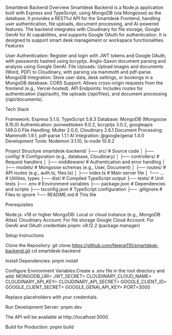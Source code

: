 Smartdesk Backend
Overview
Smartdesk Backend is a Node.js application built with Express and TypeScript, using MongoDB (via Mongoose) as the database. It provides a RESTful API for the Smartdesk Frontend, handling user authentication, file uploads, document processing, and AI-powered features. The backend integrates with Cloudinary for file storage, Google GenAI for AI capabilities, and supports Google OAuth for authentication. It is designed to support smart desk management or workspace functionalities.
Features

User Authentication: Register and login with JWT tokens and Google OAuth, with passwords hashed using bcryptjs.
Anglo-Saxon document parsing and analysis using Google GenAI.
File Uploads: Upload images and documents (Word, PDF) to Cloudinary, with parsing via mammoth and pdf-parse.
MongoDB Integration: Store user data, desk settings, or bookings in a MongoDB database.
CORS Support: Allows cross-origin requests from the frontend (e.g., Vercel-hosted).
API Endpoints: Includes routes for authentication (/api/auth), file uploads (/api/files), and document processing (/api/documents).

Tech Stack

Framework: Express 5.1.0, TypeScript 5.8.3
Database: MongoDB (Mongoose 8.15.0)
Authentication: jsonwebtoken 9.0.2, bcryptjs 3.0.2, googleapis 149.0.0
File Handling: Multer 2.0.0, Cloudinary 2.6.1
Document Processing: Mammoth 1.9.1, pdf-parse 1.1.1
AI Integration: @google/genai 1.4.0
Development Tools: Nodemon 3.1.10, ts-node 10.9.2

Project Structure
smartdesk-backend/
├── src/                    # Source code
│   ├── config/             # Configuration (e.g., database, Cloudinary)
│   ├── controllers/        # Request handlers
│   ├── middleware/         # Authentication and error handling
│   ├── models/             # Mongoose schemas (e.g., User, Document)
│   ├── routes/             # API routes (e.g., auth.ts, files.ts)
│   ├── index.ts            # Main server file
│   └── ...                 # Utilities, types
├── dist/                   # Compiled TypeScript output
├── tests/                  # Unit tests
├── .env                    # Environment variables
├── package.json            # Dependencies and scripts
├── tsconfig.json           # TypeScript configuration
├── .gitignore              # Files to ignore
└── README.md               # This file

Prerequisites

Node.js: v18 or higher
MongoDB: Local or cloud instance (e.g., MongoDB Atlas)
Cloudinary Account: For file storage
Google Cloud Account: For GenAI and OAuth credentials
pnpm: v9.12.2 (package manager)

Setup Instructions

Clone the Repository:
git clone https://github.com/Neeraj110/smartdesk-backend.git
cd smartdesk-backend


Install Dependencies:
pnpm install


Configure Environment Variables:Create a .env file in the root directory and add:
MONGODB_URI=<mongodb-connection-string>
JWT_SECRET=<your-jwt-secret>
CLOUDINARY_CLOUD_NAME=<cloudinary-cloud-name>
CLOUDINARY_API_KEY=<cloudinary-api-key>
CLOUDINARY_API_SECRET=<cloudinary-api-secret>
GOOGLE_CLIENT_ID=<google-oauth-client-id>
GOOGLE_CLIENT_SECRET=<google-oauth-client-secret>
GOOGLE_GENAI_API_KEY=<google-genai-api-key>
PORT=3000

Replace placeholders with your credentials.

Run Development Server:
pnpm dev

The API will be available at http://localhost:3000.

Build for Production:
pnpm build

